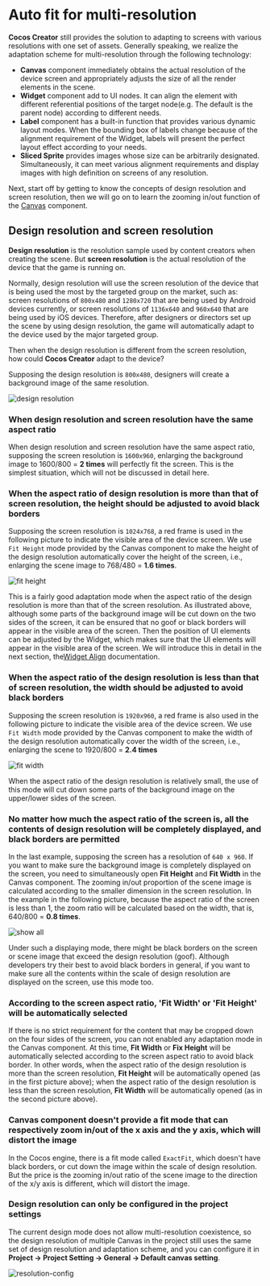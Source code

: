 # Auto fit for multi-resolution

**Cocos Creator** still provides the solution to adapting to screens with various resolutions with one set of assets. Generally speaking, we realize the adaptation scheme for multi-resolution through the following technology:

- __Canvas__ component immediately obtains the actual resolution of the device screen and appropriately adjusts the size of all the render elements in the scene.
- __Widget__ component add to UI nodes. It can align the element with different referential positions of the target node(e.g.
The default is the parent node) according to different needs.
- __Label__ component has a built-in function that provides various dynamic layout modes. When the bounding box of labels change because of the alignment requirement of the Widget, labels will present the perfect layout effect according to your needs.
- __Sliced Sprite__ provides images whose size can be arbitrarily designated. Simultaneously, it can meet various alignment requirements and display images with high definition on screens of any resolution.

Next, start off by getting to know the concepts of design resolution and screen resolution, then we will go on to learn the zooming in/out function of the [Canvas](../editor/canvas.md) component.

## Design resolution and screen resolution

__Design resolution__ is the resolution sample used by content creators when creating the scene. But __screen resolution__ is the actual resolution of the device that the game is running on.

Normally, design resolution will use the screen resolution of the device that is being used the most by the targeted group on the market, such as: screen resolutions of `800x480` and `1280x720` that are being used by Android devices currently, or screen resolutions of `1136x640` and `960x640` that are being used by iOS devices. Therefore, after designers or directors set up the scene by using design resolution, the game will automatically adapt to the device used by the major targeted group.

Then when the design resolution is different from the screen resolution, how could **Cocos Creator** adapt to the device?

Supposing the design resolution is `800x480`, designers will create a background image of the same resolution.

![design resolution](multi-resolution/design_resolution.png)

### When design resolution and screen resolution have the same aspect ratio

When design resolution and screen resolution have the same aspect ratio, supposing the screen resolution is `1600x960`, enlarging the background image to 1600/800 = __2 times__ will perfectly fit the screen. This is the simplest situation, which will not be discussed in detail here.

### When the aspect ratio of design resolution is more than that of screen resolution, the height should be adjusted to avoid black borders

Supposing the screen resolution is `1024x768`, a red frame is used in the following picture to indicate the visible area of the device screen. We use `Fit Height` mode provided by the Canvas component to make the height of the design resolution automatically cover the height of the screen, i.e., enlarging the scene image to 768/480 = __1.6 times__.

![fit height](multi-resolution/fit_height.png)

This is a fairly good adaptation mode when the aspect ratio of the design resolution is more than that of the screen resolution. As illustrated above, although some parts of the background image will be cut down on the two sides of the screen, it can be ensured that no goof or black borders will appear in the visible area of the screen. Then the position of UI elements can be adjusted by the Widget, which makes sure that the UI elements will appear in the visible area of the screen. We will introduce this in detail in the next section, the[Widget Align](widget-align.md) documentation.

### When the aspect ratio of the design resolution is less than that of screen resolution, the width should be adjusted to avoid black borders

Supposing the screen resolution is `1920x960`, a red frame is also used in the following picture to indicate the visible area of the device screen. We use `Fit Width` mode provided by the Canvas component to make the width of the design resolution automatically cover the width of the screen, i.e., enlarging the scene to 1920/800 = __2.4 times__

![fit width](multi-resolution/fit_width.png)

When the aspect ratio of the design resolution is relatively small, the use of this mode will cut down some parts of the background image on the upper/lower sides of the screen.

### No matter how much the aspect ratio of the screen is, all the contents of design resolution will be completely displayed, and black borders are permitted

In the last example, supposing the screen has a resolution of `640 x 960`. If you want to make sure the background image is completely displayed on the screen, you need to simultaneously open __Fit Height__ and __Fit Width__ in the Canvas component. The zooming in/out proportion of the scene image is calculated according to the smaller dimension in the screen resolution. In the example in the following picture, because the aspect ratio of the screen is less than 1, the zoom ratio will be calculated based on the width, that is, 640/800 = __0.8 times__.

![show all](multi-resolution/show_all.png)

Under such a displaying mode, there might be black borders on the screen or scene image that exceed the design resolution (goof). Although developers try their best to avoid black borders in general, if you want to make sure all the contents within the scale of design resolution are displayed on the screen, use this mode too.

### According to the screen aspect ratio, 'Fit Width' or 'Fit Height' will be automatically selected

If there is no strict requirement for the content that may be cropped down on the four sides of the screen, you can not enabled any adaptation mode in the Canvas component. At this time, __Fit Width__ or __Fix Height__ will be automatically selected according to the screen aspect ratio to avoid black border. In other words, when the aspect ratio of the design resolution is more than the screen resolution, __Fit Height__ will be automatically opened (as in the first picture above); when the aspect ratio of the design resolution is less than the screen resolution, __Fit Width__ will be automatically opened (as in the second picture above).

### Canvas component doesn't provide a fit mode that can respectively zoom in/out of the x axis and the y axis, which will distort the image

In the Cocos engine, there is a fit mode called `ExactFit`, which doesn't have black borders, or cut down the image within the scale of design resolution. But the price is the zooming in/out ratio of the scene image to the direction of the x/y axis is different, which will distort the image.

### Design resolution can only be configured in the project settings

The current design mode does not allow multi-resolution coexistence, so the design resolution of multiple Canvas in the project still uses the same set of design resolution and adaptation scheme, and you can configure it in __Project -> Project Setting -> General -> Default canvas setting__.

![resolution-config](multi-resolution/resolution_config.png)
